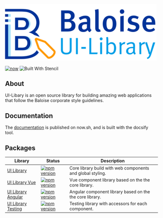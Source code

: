 <a href="https://ui-library-next.vercel.app" target="blank">
    <img src="https://raw.githubusercontent.com/baloise/ui-library-next/master/docs/assets/images/banner.svg?sanitize=true" width="500" alt="Baloise UI-Library" />
</a>

<br>

[![now](https://badgen.net/badge/icon/now?icon=now&label)](https://ui-library-next.vercel.app)
![Built With Stencil](https://img.shields.io/badge/-Built%20With%20Stencil-16161d.svg?logo=data%3Aimage%2Fsvg%2Bxml%3Bbase64%2CPD94bWwgdmVyc2lvbj0iMS4wIiBlbmNvZGluZz0idXRmLTgiPz4KPCEtLSBHZW5lcmF0b3I6IEFkb2JlIElsbHVzdHJhdG9yIDE5LjIuMSwgU1ZHIEV4cG9ydCBQbHVnLUluIC4gU1ZHIFZlcnNpb246IDYuMDAgQnVpbGQgMCkgIC0tPgo8c3ZnIHZlcnNpb249IjEuMSIgaWQ9IkxheWVyXzEiIHhtbG5zPSJodHRwOi8vd3d3LnczLm9yZy8yMDAwL3N2ZyIgeG1sbnM6eGxpbms9Imh0dHA6Ly93d3cudzMub3JnLzE5OTkveGxpbmsiIHg9IjBweCIgeT0iMHB4IgoJIHZpZXdCb3g9IjAgMCA1MTIgNTEyIiBzdHlsZT0iZW5hYmxlLWJhY2tncm91bmQ6bmV3IDAgMCA1MTIgNTEyOyIgeG1sOnNwYWNlPSJwcmVzZXJ2ZSI%2BCjxzdHlsZSB0eXBlPSJ0ZXh0L2NzcyI%2BCgkuc3Qwe2ZpbGw6I0ZGRkZGRjt9Cjwvc3R5bGU%2BCjxwYXRoIGNsYXNzPSJzdDAiIGQ9Ik00MjQuNywzNzMuOWMwLDM3LjYtNTUuMSw2OC42LTkyLjcsNjguNkgxODAuNGMtMzcuOSwwLTkyLjctMzAuNy05Mi43LTY4LjZ2LTMuNmgzMzYuOVYzNzMuOXoiLz4KPHBhdGggY2xhc3M9InN0MCIgZD0iTTQyNC43LDI5Mi4xSDE4MC40Yy0zNy42LDAtOTIuNy0zMS05Mi43LTY4LjZ2LTMuNkgzMzJjMzcuNiwwLDkyLjcsMzEsOTIuNyw2OC42VjI5Mi4xeiIvPgo8cGF0aCBjbGFzcz0ic3QwIiBkPSJNNDI0LjcsMTQxLjdIODcuN3YtMy42YzAtMzcuNiw1NC44LTY4LjYsOTIuNy02OC42SDMzMmMzNy45LDAsOTIuNywzMC43LDkyLjcsNjguNlYxNDEuN3oiLz4KPC9zdmc%2BCg%3D%3D&colorA=16161d&style=flat-square)

## About

UI-Libary is an open source library for building amazing web applications that follow the Baloise corporate style guidelines.

## Documentation

The [documentation](https://ui-library-next.vercel.app) is published on now.sh, and is built with the docsify tool.

## Packages

| Library                                                                                        | Status                                                                                                                                             | Description                                                |
| ---------------------------------------------------------------------------------------------- | -------------------------------------------------------------------------------------------------------------------------------------------------- | ---------------------------------------------------------- |
| [UI Library](https://ui-library-next.vercel.app/#/introduction/quick-start)                    | [![npm version](https://badge.fury.io/js/%40baloise%2Fui-library-next.svg)](https://badge.fury.io/js/%40baloise%2Fui-library-next)                 | Core library build with web components and global styling. |
| [UI Library Vue](https://ui-library-next.vercel.app/#/introduction/quick-start?id=vuejs)       | [![npm version](https://badge.fury.io/js/%40baloise%2Fui-library-next-vue.svg)](https://badge.fury.io/js/%40baloise%2Fui-library-next-vue)         | Vue component library based on the the core library.       |
| [UI Library Angular](https://ui-library-next.vercel.app/#/introduction/quick-start?id=angular) | [![npm version](https://badge.fury.io/js/%40baloise%2Fui-library-next-angular.svg)](https://badge.fury.io/js/%40baloise%2Fui-library-next-angular) | Angular component library based on the the core library.   |
| [UI Library Testing](https://ui-library-next.vercel.app/#/testing/installation)                | [![npm version](https://badge.fury.io/js/%40baloise%2Fui-library-next-testing.svg)](https://badge.fury.io/js/%40baloise%2Fui-library-next-testing) | Testing library with accessors for each component.         |
